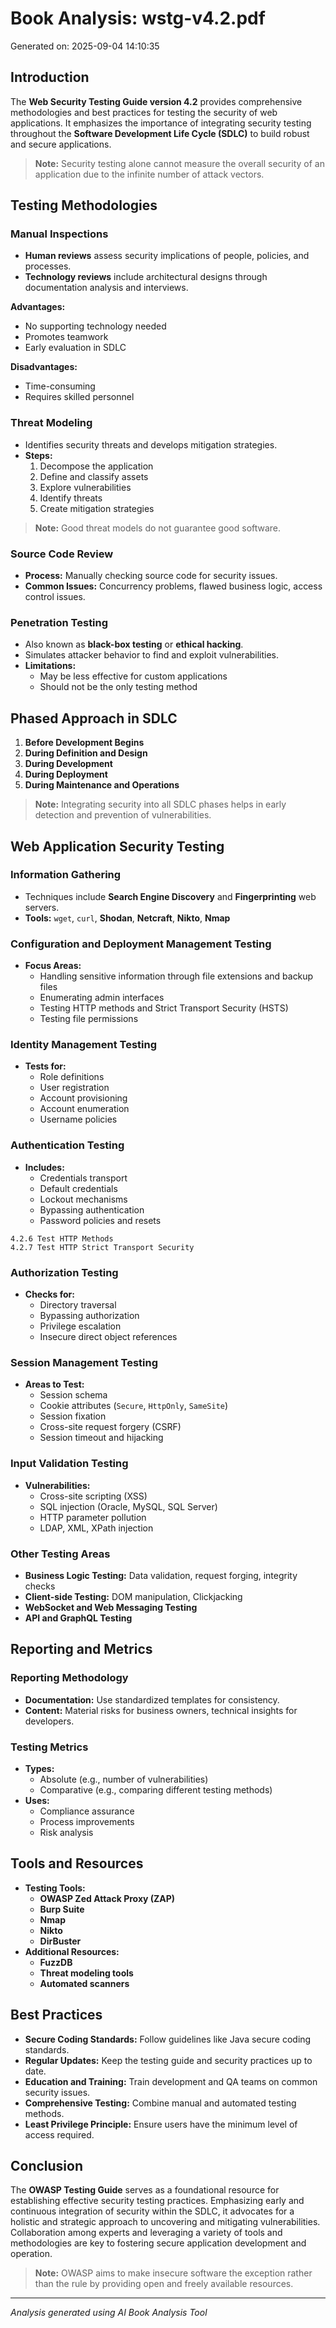 # Book Analysis: wstg-v4.2.pdf
Generated on: 2025-09-04 14:10:35

## Introduction

The **Web Security Testing Guide version 4.2** provides comprehensive methodologies and best practices for testing the security of web applications. It emphasizes the importance of integrating security testing throughout the **Software Development Life Cycle (SDLC)** to build robust and secure applications.

> **Note:** Security testing alone cannot measure the overall security of an application due to the infinite number of attack vectors.

## Testing Methodologies

### Manual Inspections
- **Human reviews** assess security implications of people, policies, and processes.
- **Technology reviews** include architectural designs through documentation analysis and interviews.
  
**Advantages:**
- No supporting technology needed
- Promotes teamwork
- Early evaluation in SDLC

**Disadvantages:**
- Time-consuming
- Requires skilled personnel

### Threat Modeling
- Identifies security threats and develops mitigation strategies.
- **Steps:**
  1. Decompose the application
  2. Define and classify assets
  3. Explore vulnerabilities
  4. Identify threats
  5. Create mitigation strategies

> **Note:** Good threat models do not guarantee good software.

### Source Code Review
- **Process:** Manually checking source code for security issues.
- **Common Issues:** Concurrency problems, flawed business logic, access control issues.

### Penetration Testing
- Also known as **black-box testing** or **ethical hacking**.
- Simulates attacker behavior to find and exploit vulnerabilities.
- **Limitations:** 
  - May be less effective for custom applications
  - Should not be the only testing method

## Phased Approach in SDLC

1. **Before Development Begins**
2. **During Definition and Design**
3. **During Development**
4. **During Deployment**
5. **During Maintenance and Operations**

> **Note:** Integrating security into all SDLC phases helps in early detection and prevention of vulnerabilities.

## Web Application Security Testing

### Information Gathering
- Techniques include **Search Engine Discovery** and **Fingerprinting** web servers.
- **Tools:** `wget`, `curl`, **Shodan**, **Netcraft**, **Nikto**, **Nmap**

### Configuration and Deployment Management Testing
- **Focus Areas:**
  - Handling sensitive information through file extensions and backup files
  - Enumerating admin interfaces
  - Testing HTTP methods and Strict Transport Security (HSTS)
  - Testing file permissions

### Identity Management Testing
- **Tests for:**
  - Role definitions
  - User registration
  - Account provisioning
  - Account enumeration
  - Username policies

### Authentication Testing
- **Includes:**
  - Credentials transport
  - Default credentials
  - Lockout mechanisms
  - Bypassing authentication
  - Password policies and resets

```code
4.2.6 Test HTTP Methods
4.2.7 Test HTTP Strict Transport Security
```

### Authorization Testing
- **Checks for:**
  - Directory traversal
  - Bypassing authorization
  - Privilege escalation
  - Insecure direct object references

### Session Management Testing
- **Areas to Test:**
  - Session schema
  - Cookie attributes (`Secure`, `HttpOnly`, `SameSite`)
  - Session fixation
  - Cross-site request forgery (CSRF)
  - Session timeout and hijacking

### Input Validation Testing
- **Vulnerabilities:**
  - Cross-site scripting (XSS)
  - SQL injection (Oracle, MySQL, SQL Server)
  - HTTP parameter pollution
  - LDAP, XML, XPath injection

### Other Testing Areas
- **Business Logic Testing:** Data validation, request forging, integrity checks
- **Client-side Testing:** DOM manipulation, Clickjacking
- **WebSocket and Web Messaging Testing**
- **API and GraphQL Testing**

## Reporting and Metrics

### Reporting Methodology
- **Documentation:** Use standardized templates for consistency.
- **Content:** Material risks for business owners, technical insights for developers.
  
### Testing Metrics
- **Types:**
  - Absolute (e.g., number of vulnerabilities)
  - Comparative (e.g., comparing different testing methods)
- **Uses:**
  - Compliance assurance
  - Process improvements
  - Risk analysis

## Tools and Resources

- **Testing Tools:** 
  - **OWASP Zed Attack Proxy (ZAP)**
  - **Burp Suite**
  - **Nmap**
  - **Nikto**
  - **DirBuster**
- **Additional Resources:**
  - **FuzzDB**
  - **Threat modeling tools**
  - **Automated scanners**

## Best Practices

- **Secure Coding Standards:** Follow guidelines like Java secure coding standards.
- **Regular Updates:** Keep the testing guide and security practices up to date.
- **Education and Training:** Train development and QA teams on common security issues.
- **Comprehensive Testing:** Combine manual and automated testing methods.
- **Least Privilege Principle:** Ensure users have the minimum level of access required.

## Conclusion

The **OWASP Testing Guide** serves as a foundational resource for establishing effective security testing practices. Emphasizing early and continuous integration of security within the SDLC, it advocates for a holistic and strategic approach to uncovering and mitigating vulnerabilities. Collaboration among experts and leveraging a variety of tools and methodologies are key to fostering secure application development and operation.

> **Note:** OWASP aims to make insecure software the exception rather than the rule by providing open and freely available resources.

---
*Analysis generated using AI Book Analysis Tool*
